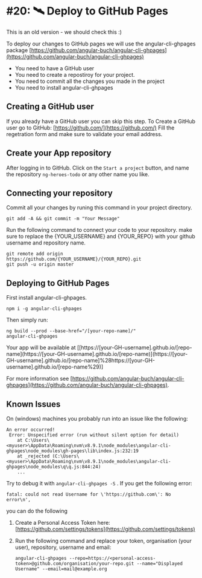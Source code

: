 # \#20: 🛰 Deploy to GitHub Pages

This is an old version - we should check this :\)

To deploy our changes to GitHub pages we will use the angular-cli-ghpages package [https://github.com/angular-buch/angular-cli-ghpages](https://github.com/angular-buch/angular-cli-ghpages)

* You need to have a GitHub user
* You need to create a repostiroy for your project.
* You need to commit all the changes you made in the project
* You need to install angular-cli-ghpages

## Creating a GitHub user

If you already have a GitHub user you can skip this step. To Create a GitHub user go to GitHub: [https://github.com/](https://github.com/) Fill the regetration form and make sure to validate your email address.

## Create your App repository

After logging in to GitHub. Click on the `Start a project` button, and name the repository `ng-heroes-todo` or any other name you like.

## Connecting your repository

Commit all your changes by runing this command in your project directory.

```text
git add -A && git commit -m "Your Message"
```

Run the following command to connect your code to your repository. make sure to replace the {YOUR\_USERNAME} and {YOUR\_REPO} with your github username and repository name.

```text
git remote add origin https://github.com/{YOUR_USERNAME}/{YOUR_REPO}.git
git push -u origin master
```

## Deploying to GitHub Pages

First install angular-cli-ghpages.

```text
npm i -g angular-cli-ghpages
```

Then simply run:

```text
ng build --prod --base-href="/[your-repo-name]/"
angular-cli-ghpages
```

Your app will be available at \[[https://\[your-GH-username\].github.io/\[repo-name\]\(https://\[your-GH-username\].github.io/\[repo-name\)\](https://[your-GH-username].github.io/[repo-name]%28https://[your-GH-username].github.io/[repo-name%29\)\]

For more information see [https://github.com/angular-buch/angular-cli-ghpages](https://github.com/angular-buch/angular-cli-ghpages).

## Known Issues

On \(windows\) machines you probably run into an issue like the following:

```text
An error occurred!
 Error: Unspecified error (run without silent option for detail)
    at C:\Users\<myuser>\AppData\Roaming\nvm\v8.9.1\node_modules\angular-cli-ghpages\node_modules\gh-pages\lib\index.js:232:19
    at _rejected (C:\Users\<myuser>\AppData\Roaming\nvm\v8.9.1\node_modules\angular-cli-ghpages\node_modules\q\q.js:844:24)
    ...
```

Try to debug it with `angular-cli-ghpages -S` . If you get the following error:

```text
fatal: could not read Username for \'https://github.com\': No error\n',
```

you can do the following

1. Create a Personal Access Token here: [https://github.com/settings/tokens](https://github.com/settings/tokens)
2. Run the following command and replace your token, organisation \(your user\), repository, username and email:

   ```text
   angular-cli-ghpages --repo=https://<personal-access-token>@github.com/organisation/your-repo.git --name="Displayed Username" --email=mail@example.org
   ```

